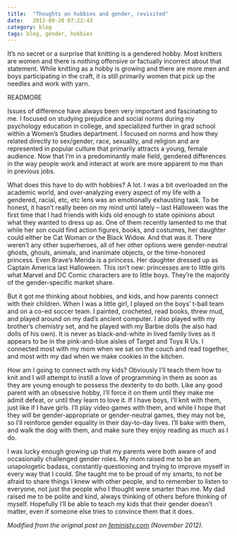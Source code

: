 ```yaml
---
title:  "Thoughts on hobbies and gender, revisited"
date:   2013-09-20 07:22:43
category: blog
tags: blog, gender, hobbies
---
```


It’s no secret or a surprise that knitting is a gendered hobby. Most knitters are women and there is nothing offensive or factually incorrect about that statement. While knitting as a hobby is growing and there are more men and boys participating in the craft, it is still primarily women that pick up the needles and work with yarn.

READMORE

Issues of difference have always been very important and fascinating to me. I focused on studying prejudice and social norms during my psychology education in college, and specialized further in grad school within a Women’s Studies department. I focused on norms and how they related directly to sex/gender, race, sexuality, and religion and are represented in popular culture that primarily attracts a young, female audience. Now that I’m in a predominantly male field, gendered differences in the way people work and interact at work are more apparent to me than in previous jobs.

What does this have to do with hobbies? A lot. I was a bit overloaded on the academic world, and over-analyzing every aspect of my life with a gendered, racial, etc, etc lens was an emotionally exhausting task. To be honest, it hasn’t really been on my mind until lately – last Halloween was the first time that I had friends with kids old enough to state opinions about what they wanted to dress up as. One of them recently lamented to me that while her son could find action figures, books, and costumes, her daughter could either be Cat Woman or the Black Widow. And that was it. There weren’t any other superheroes, all of her other options were gender-neutral ghosts, ghouls, animals, and inanimate objects, or the time-honored princess. Even Brave’s Merida is a princess. Her daughter dressed up as Captain America last Halloween. This isn’t new: princesses are to little girls what Marvel and DC Comic characters are to little boys. They’re the majority of the gender-specific market share.

But it got me thinking about hobbies, and kids, and how parents connect with their children. When I was a little girl, I played on the boys’ t-ball team and on a co-ed soccer team. I painted, crocheted, read books, threw mud, and played around on my dad’s ancient computer. I also played with my brother’s chemistry set, and he played with my Barbie dolls (he also had dolls of his own). It is never as black-and-white in lived family lives as it appears to be in the pink-and-blue aisles of Target and Toys R Us. I connected most with my mom when we sat on the couch and read together, and most with my dad when we make cookies in the kitchen.

How am I going to connect with my kids? Obviously I’ll teach them how to knit and I will attempt to instill a love of programming in them as soon as they are young enough to possess the dexterity to do both. Like any good parent with an obsessive hobby, I’ll force it on them until they make me admit defeat, or until they learn to love it. If I have boys, I’ll knit with them, just like if I have girls. I’ll play video games with them, and while I hope that they will be gender-appropriate or gender-neutral games, they may not be, so I’ll reinforce gender equality in their day-to-day lives. I’ll bake with them, and walk the dog with them, and make sure they enjoy reading as much as I do.

I was lucky enough growing up that my parents were both aware of and occasionally challenged gender roles. My mom raised me to be an unapologetic badass, constantly questioning and trying to improve myself in every way that I could. She taught me to be proud of my smarts, to not be afraid to share things I knew with other people, and to remember to listen to everyone, not just the people who I thought were smarter than me. My dad raised me to be polite and kind, always thinking of others before thinking of myself. Hopefully I’ll be able to teach my kids that their gender doesn’t matter, even if someone else tries to convince them that it does.

*Modified from the original post on [feministy.com](http://feministy.com/blog/thoughts-on-hobbies-and-gender/) (November 2012).*